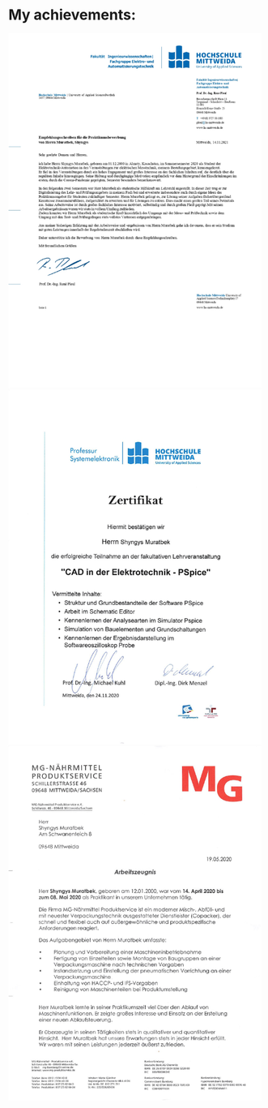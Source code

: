 # My achievements:
<img src="Empfehlungsschreiben_Shyngys_Muratbek_Praktikum_page-0001.jpg" width="500" height="700">
<img src="https://github.com/ShyngysM/my_achievements/blob/main/CAD_PSpice_Zertifikat_page-0001.jpg" width="500" height="700">
<img src="https://github.com/ShyngysM/my_achievements/blob/main/MG_Arbeitszeugnis_page-0001.jpg" width="500" height="700">
